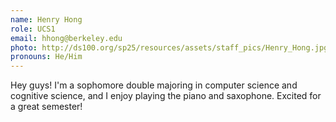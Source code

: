 ```yaml
---
name: Henry Hong
role: UCS1
email: hhong@berkeley.edu
photo: http://ds100.org/sp25/resources/assets/staff_pics/Henry_Hong.jpg
pronouns: He/Him
---
```

Hey guys! I'm a sophomore double majoring in computer science and cognitive science, and I enjoy playing the piano and saxophone. Excited for a great semester!